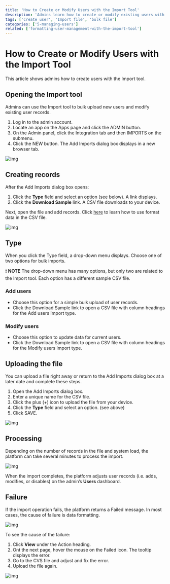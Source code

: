 ```yaml
---
title: 'How to Create or Modify Users with the Import Tool'
description: 'Admins learn how to create or modify existing users with the Import tool.'
tags: ['create user', 'Import file', 'bulk file']
categories: ['5-managing-users']
related: ['formatting-user-management-with-the-import-tool']
---
```


# How to Create or Modify Users with the Import Tool

This article shows admins how to create users with the Import tool.

## Opening the Import tool

Admins can use the Import tool to bulk upload new users and modify existing user records.

1. Log in to the admin account.
2. Locate an app on the Apps page and click the ADMIN button.
3. On the Admin panel, click the Integration tab and then IMPORTS on the submenu.
4. Click the NEW button. The Add Imports dialog box displays in a new browser tab.

![img](/images/import-3.png)

## Creating records

After the Add Imports dialog box opens:

1. Click the **Type** field and select an option (see below). A link displays.
2. Click the **Download Sample** link. A CSV file downloads to your device.

Next, open the file and add records. Click <a href="docs/how-to-format-csv-data" target="_blank">here</a> to learn how to use format data in the CSV file.

![img](/images/import-4.png)

## Type

When you click the Type field, a drop-down menu displays. Choose one of two options for bulk imports.

:exclamation: **NOTE** The drop-down menu has many options, but only two are related to the Import tool. Each option has a different sample CSV file.

### Add users

- Choose this option for a simple bulk upload of user records.
- Click the Download Sample link to open a CSV file with column headings for the Add users Import type.

### Modify users

- Choose this option to update data for current users.
- Click the Download Sample link to open a CSV file with column headings for the Modify users Import type.

## Uploading the file

You can upload a file right away or return to the Add Imports dialog box at a later date and complete these steps.

1. Open the Add Imports dialog box.
2. Enter a unique name for the CSV file.
3. Click the plus (+) icon to upload the file from your device.
4. Click the **Type** field and select an option. (see above)
5. Click SAVE.

![img](/images/import-5.png)

## Processing

Depending on the number of records in the file and system load, the platform can take several minutes to process the import.

![img](/images/import-6.png)

When the import completes, the platform adjusts user records (i.e. adds, modifies, or disables) on the admin’s **Users** dashboard.

## Failure

If the import operation fails, the platform returns a Failed message. In most cases, the cause of failure is data formatting.

![img](/images/import-7.png)

To see the cause of the failure:

1. Click **View** under the Action heading.
2. Ont the next page, hover the mouse on the Failed icon. The tooltip displays the error.
3. Go to the CVS file and adjust and fix the error.
4. Upload the file again.

![img](/images/import-8.png)
